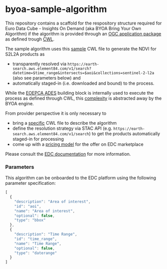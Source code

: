 # byoa-sample-algorithm

This repository contains a scaffold for the respository structure required for Euro Data Cube - Insights On Demand (aka BYOA Bring Your Own Algorithm) if the algorithm is provided through an [OGC application package](https://docs.ogc.org/bp/20-089r1.html) as defined trough [CWL](https://www.commonwl.org/).

The sample algorithm uses this [sample](https://github.com/EOEPCA/eoepca/blob/9b1ec50965c575c2a9ba8271173fad7d3dee3a91/test/acceptance/02__Processing/01__ADES/data/application-package-cwl.cwl) CWL file to generate the NDVI for S2L2A products as
- transparently resolved via `https://earth-search.aws.element84.com/v1/search?datetime=$time_range&intersects=$aoi&collections=sentinel-2-l2a` (also see parameters below) and
- automatically staged-in (i.e. downloaded and bound)
to the process.

While the [EOEPCA ADES](https://eoepca.github.io/proc-ades/master/) building block is internally used to execute the process as defined through CWL, this [complexity](https://github.com/EOEPCA/eoepca/blob/9b1ec50965c575c2a9ba8271173fad7d3dee3a91/test/acceptance/02__Processing/01__ADES/data/ADES-processing.md) is abstracted away by the BYOA engine.

From provider perspective it is only necessary to 
- bring a [specific](ogc-app-package.cwl) CWL file to describe the algorithm
- define the resolution strategy via STAC API (e.g. `https://earth-search.aws.element84.com/v1/search`) to get the products automatically staged-in for processing
- come up with a [pricing model](estimate_costs.ipynb) for the offer on EDC marketplace

Please consult the [EDC documentation](https://eurodatacube.com/documentation/offer_algorithms_for_on_demand_data_generation) for more information.

### Parameters

This algorithm can be onboarded to the EDC platform using the following parameter specification:

```javascript
[
  {
    "description": "Area of interest",
    "id": "aoi",
    "name": "Area of interest",
    "optional": false,
    "type": "bbox"
  },
  {
    "description": "Time Range",
    "id": "time_range",
    "name": "Time Range",
    "optional": false,
    "type": "daterange"
  }
]
```

